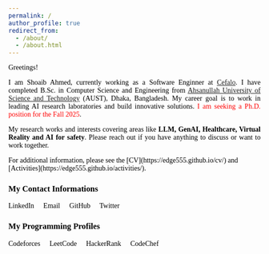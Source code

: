 ```yaml
---
permalink: /
author_profile: true
redirect_from: 
  - /about/
  - /about.html
---
```

Greetings!

<p style="text-align:justify; color:black; font-family:Georgia">I am Shoaib Ahmed, currently working as a Software Enginner at <a href="https://www.cefalo.com/en/">Cefalo</a>. I have completed B.Sc. in Computer Science and Engineering from <a href="https://aust.edu/"> Ahsanullah University of Science and Technology</a> (AUST), Dhaka, Bangladesh. My career goal is to work in leading AI research laboratories and build innovative solutions. <span style="color:red;">I am seeking a Ph.D. position for the Fall 2025</span>.
</p>

<p>My research works and interests covering areas like <b>LLM, GenAI, Healthcare, Virtual Reality and AI for safety</b>. Please reach out if you have anything to discuss or want to work together.</p> 
For additional information, please see the [CV](https://edge555.github.io/cv/) and [Activities](https://edge555.github.io/activities/).
<head>
    <meta charset="UTF-8">
    <link rel="stylesheet" href="https://cdnjs.cloudflare.com/ajax/libs/font-awesome/6.0.0-beta3/css/all.min.css">
    <style>
        body {
            font-family: Georgia, serif;
            color: black;
        }
        p {
            text-align: justify;
            color: black;
        }
        .contact-icons a, .programming-icons a {
            color: black;
            text-decoration: none;
            margin-right: 15px;
        }
        .contact-icons a:hover {
            color: cyan;
        }
        .programming-icons a:hover {
            color: purple;
        }
    </style>
</head>
<body>
  <h3>My Contact Informations</h3>
  <div class="contact-icons">
      <a href="https://www.linkedin.com/in/edge555" target="_blank"><i class="fab fa-linkedin"></i> LinkedIn</a>
      <a href="mailto:ahmed.shoaib1729@gmail.com"><i class="fas fa-envelope"></i> Email</a>
      <a href="https://github.com/edge555" target="_blank"><i class="fab fa-github"></i> GitHub</a>
      <a href="https://twitter.com/shoaib__ahmed__" target="_blank"><i class="fab fa-twitter"></i> Twitter</a>
  </div>
  <h3>My Programming Profiles</h3>
    <div class="programming-icons">
        <a href="https://codeforces.com/profile/edge555" target="_blank"><i class="fas fa-bolt"></i> Codeforces</a>
        <a href="https://leetcode.com/edge555" target="_blank"><i class="fas fa-code"></i> LeetCode</a>
        <a href="https://www.hackerrank.com/edge555" target="_blank"><i class="fab fa-hackerrank"></i> HackerRank</a>
        <a href="https://www.codechef.com/users/edge555" target="_blank"><i class="fas fa-utensils"></i> CodeChef</a>
    </div>
</body>

<div id="revolver-map" style="display: none;">
  <script type="text/javascript" src="//rf.revolvermaps.com/0/0/7.js?i=5cxsjwlbdcn&amp;m=0&amp;c=ff0000&amp;cr1=ffffff&amp;sx=0" async="async"></script>
</div>
